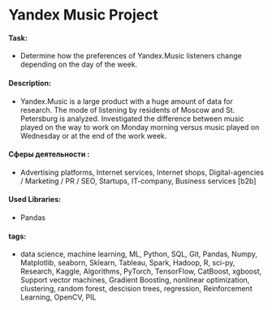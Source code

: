 # Yandex Music Project

#### Task: 
- Determine how the preferences of Yandex.Music listeners change depending on the day of the week.

#### Description:
- Yandex.Music is a large product with a huge amount of data for research. The mode of listening by residents of Moscow and St. Petersburg is analyzed. Investigated the difference between music played on the way to work on Monday morning versus music played on Wednesday or at the end of the work week.

#### Сферы деятельности : 
- Advertising platforms, Internet services, Internet shops, Digital-agencies / Marketing / PR / SEO, Startups, IT-company, Business services [b2b]

#### Used Libraries:
- Pandas

#### tags:
- data science, machine learning, ML, Python, SQL, Git, Pandas, Numpy, Matplotlib, seaborn, Sklearn, Tableau, Spark, Hadoop, R, sci-py, Research, Kaggle, Algorithms, PyTorch, TensorFlow, CatBoost, xgboost, Support vector machines,  Gradient Boosting, nonlinear optimization, clustering, random forest, descision trees,  regression,  Reinforcement Learning, OpenCV, PIL
